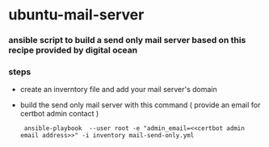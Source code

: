 # ubuntu-mail-server

### ansible script to build a send only mail server based on this recipe provided by digital ocean 

### steps

 - create an inverntory file and add your mail server's domain
 
- build the send only mail server with this command ( provide an email for certbot admin contact ) 
        
       ansible-playbook  --user root -e "admin_email=<<certbot admin email address>>" -i inventory mail-send-only.yml


